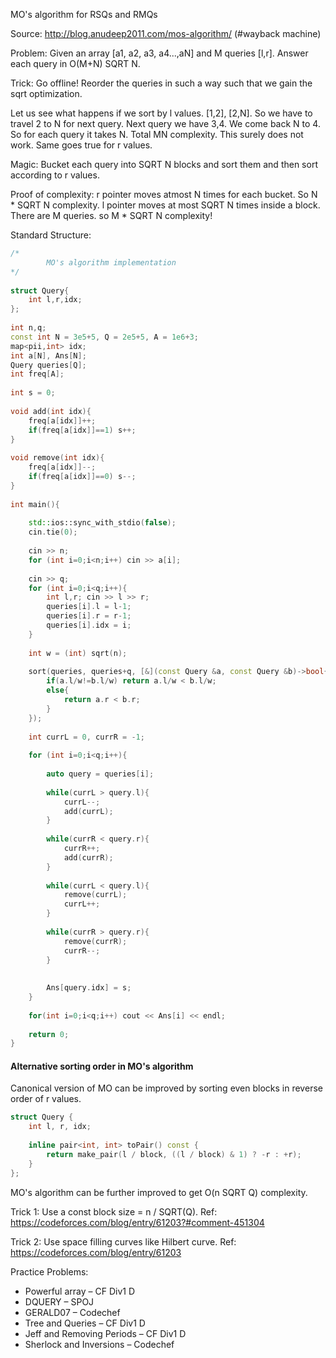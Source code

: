 MO's algorithm for RSQs and RMQs 

Source: http://blog.anudeep2011.com/mos-algorithm/ (#wayback machine)

Problem: Given an array [a1, a2, a3, a4...,aN] and M queries [l,r]. Answer each query in O(M+N) SQRT N.

Trick: Go offline! Reorder the queries in such a way such that we gain the sqrt optimization.

Let us see what happens if we sort by l values. [1,2], [2,N]. So we have to travel 2 to N for next query. Next query we have 3,4. We come back N to 4. So for each query it
takes N. Total MN complexity. This surely does not work. Same goes true for r values. 

Magic: Bucket each query into SQRT N blocks and sort them and then sort according to r values.

Proof of complexity: r pointer moves atmost N times for each bucket. So N * SQRT N complexity. 
l pointer moves at most SQRT N times inside a block. There are M queries. so M * SQRT N complexity!  

Standard Structure: 

```cpp
/*
		MO's algorithm implementation 
*/
 
struct Query{
	int l,r,idx;
};
 
int n,q;
const int N = 3e5+5, Q = 2e5+5, A = 1e6+3;
map<pii,int> idx; 
int a[N], Ans[N]; 
Query queries[Q];
int freq[A];
 
int s = 0;
 
void add(int idx){
	freq[a[idx]]++;
	if(freq[a[idx]]==1) s++; 
}
 
void remove(int idx){
	freq[a[idx]]--;
	if(freq[a[idx]]==0) s--; 
}
 
int main(){
	
	std::ios::sync_with_stdio(false);
	cin.tie(0);
	
	cin >> n;
	for (int i=0;i<n;i++) cin >> a[i];
	
	cin >> q;
	for (int i=0;i<q;i++){
		int l,r; cin >> l >> r;
		queries[i].l = l-1;
		queries[i].r = r-1;
		queries[i].idx = i;
	}
	
	int w = (int) sqrt(n); 
	
	sort(queries, queries+q, [&](const Query &a, const Query &b)->bool{
		if(a.l/w!=b.l/w) return a.l/w < b.l/w;
		else{
			return a.r < b.r; 
		}
	});
	
	int currL = 0, currR = -1;
		
	for (int i=0;i<q;i++){
		
		auto query = queries[i];
		
		while(currL > query.l){
			currL--;
			add(currL);
		}
		
		while(currR < query.r){
			currR++;
			add(currR);	
		}
		
		while(currL < query.l){
			remove(currL);
			currL++;
		}
		
		while(currR > query.r){
			remove(currR);
			currR--;
		}
		
	
		Ans[query.idx] = s; 
	}
	
	for(int i=0;i<q;i++) cout << Ans[i] << endl;
	
	return 0;
}
```

#### Alternative sorting order in MO's algorithm 

Canonical version of MO can be improved by sorting even blocks in reverse order of r values.

```cpp
struct Query {
	int l, r, idx;
	
	inline pair<int, int> toPair() const {
		return make_pair(l / block, ((l / block) & 1) ? -r : +r);
	}
};
```

MO's algorithm can be further improved to get O(n SQRT Q) complexity. 

Trick 1: Use a const block size = n / SQRT(Q). Ref: https://codeforces.com/blog/entry/61203?#comment-451304

Trick 2: Use space filling curves like Hilbert curve.  Ref: https://codeforces.com/blog/entry/61203

Practice Problems: 

* Powerful array – CF Div1 D
* DQUERY – SPOJ
* GERALD07 – Codechef
* Tree and Queries – CF Div1 D
* Jeff and Removing Periods – CF Div1 D
* Sherlock and Inversions – Codechef
